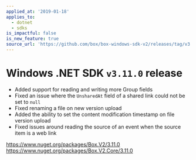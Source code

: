 ```yaml
---
applied_at: '2019-01-18'
applies_to:
  - dotnet
  - sdks
is_impactful: false
is_new_feature: true
source_url: 'https://github.com/box/box-windows-sdk-v2/releases/tag/v3.11.0'
---
```


# Windows .NET SDK `v3.11.0` release

- Added support for reading and writing more Group fields
- Fixed an issue where the `UnsharedAt` field of a shared link could not be set to `null`
- Fixed renaming a file on new version upload
- Added the ability to set the content modification timestamp on file version upload
- Fixed issues around reading the source of an event when the source item is a web link

https://www.nuget.org/packages/Box.V2/3.11.0
https://www.nuget.org/packages/Box.V2.Core/3.11.0